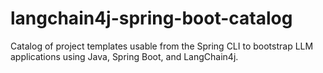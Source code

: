 # langchain4j-spring-boot-catalog
Catalog of project templates usable from the Spring CLI to bootstrap LLM applications using Java, Spring Boot, and LangChain4j.
